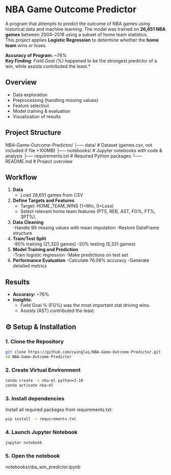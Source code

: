 # NBA Game Outcome Predictor

A program that attempts to predict the outcome of NBA games using historical data and machine learning.
The model was trained on **26,651 NBA games** between 2004–2018 using a subset of home team statistics.  
This project applies **Logistic Regression** to determine whether the **home team** wins or loses.

**Accuracy of Program:** ~76%  
**Key Finding**: *Field Goal (%)* happened to be the strongest predictor of a win, while assists contributed the least.*

## Overview
- Data exploration  
- Preprocessing (handling missing values)  
- Feature selection  
- Model training & evaluation  
- Visualization of results

## Project Structure
NBA-Game-Outcome-Predictor/
├── data/                # Dataset (games.csv, not included if file >100MB)
├── notebooks/           # Jupyter notebooks with code & analysis
├── requirements.txt     # Required Python packages
└── README.md            # Project overview

## Workflow
1. **Data**  
   - Load 26,651 games from CSV  
2. **Define Targets and Features**  
   - Target: HOME_TEAM_WINS (1=Win, 0=Loss)
   - Select relevant home team features (PTS, REB, AST, FG%, FT%, 3PT%).  
3. **Data Cleaning**  
  -Handle 99 missing values with mean imputation
  -Restore DataFrame structure
4. **Train/Test Split**  
  -80% training (21,320 games)
  -20% testing (5,331 games)
5. **Model Training and Prediction**  
  -Train logistic regression
  -Make predictions on test set
6. **Performance Evaluation**
   -Calculate 76.08% accuracy
  -Generate detailed metrics

## Results
- **Accuracy:** ~76%  
- **Insights:**  
  - Field Goal % (FG%) was the most important stat driving wins.  
  - Assists (AST) contributed the least.

## ⚙️ Setup & Installation

### 1. Clone the Repository
```bash
git clone https://github.com/cwinglai/NBA-Game-Outcome-Predictor.git
cd NBA-Game-Outcome-Predictor
```
### 2. Create Virtual Environment
```bash
conda create -n nba-ml python=3.10
conda activate nba-ml
```
### 3. Install dependencies
Install all required packages from requirements.txt:
```bash
pip install -r requirements.txt
```
### 4. Launch Jupyter Notebook
```bash
jupyter notebook
```
### 5. Open the notebook
notebooks/nba_win_predictor.ipynb
